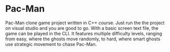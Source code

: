 # Pac-Man
Pac-Man clone game project written in C++ course.
Just run the the project on visual studio and you are good to go.
With a basic screen text file, the game can be played in the CLI. 
It features multiple difficulty levels, ranging from easy, where the ghosts move randomly, to hard, where smart ghosts use strategic movement to chase Pac-Man.
